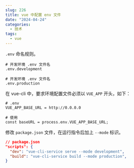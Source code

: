 ```yaml
---
slug: 226
title: vue 中配置 env 文件
date: "2024-04-24"
categories: 
  - 技术
tags: 
  - vue
---
```


`.env` 命名规则。

```shell
# 开发环境 .env 文件名
.env.development

# 开发环境 .env 文件名
.env.production
```

在 vue-cli 中，要求环境配置文件必须以 `VUE_APP` 开头，如下：

```shell
# .env
VUE_APP_BASE_URL = http://0.0.0.0

# 使用
const baseURL = process.env.VUE_APP_BASE_URL;
```

修改 `package.json` 文件，在运行指令后加上 `--mode` 标识。

```json
// package.json
"scripts": {
  "dev": "vue-cli-service serve --mode development",
  "build": "vue-cli-service build --mode production",
}
```
